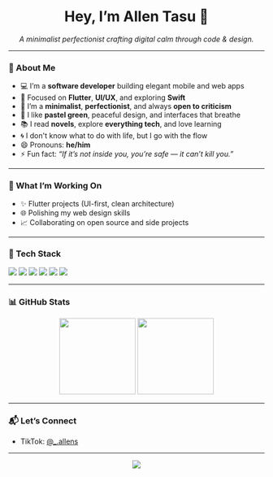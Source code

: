<h1 align="center">Hey, I’m Allen Tasu 👋</h1>

<p align="center">
  <em>A minimalist perfectionist crafting digital calm through code & design.</em>
</p>

---

### 🌱 About Me

- 💻 I’m a **software developer** building elegant mobile and web apps
- 📱 Focused on **Flutter**, **UI/UX**, and exploring **Swift**
- 🎯 I’m a **minimalist**, **perfectionist**, and always **open to criticism**
- 🌿 I like **pastel green**, peaceful design, and interfaces that breathe
- 📚 I read **novels**, explore **everything tech**, and love learning
- 🌀 I don't know what to do with life, but I go with the flow
- 😄 Pronouns: **he/him**
- ⚡ Fun fact: _“If it’s not inside you, you’re safe — it can’t kill you.”_

---

### 🚀 What I’m Working On

- ✨ Flutter projects (UI-first, clean architecture)
- 🌐 Polishing my web design skills
- 📈 Collaborating on open source and side projects

---

### 🧩 Tech Stack

<p align="left">
  <img src="https://img.shields.io/badge/-Flutter-000?style=for-the-badge&logo=flutter&logoColor=white&labelColor=02569B" />
  <img src="https://img.shields.io/badge/-Dart-000?style=for-the-badge&logo=dart&logoColor=white&labelColor=0175C2" />
  <img src="https://img.shields.io/badge/-Figma-000?style=for-the-badge&logo=figma&logoColor=white&labelColor=F24E1E" />
  <img src="https://img.shields.io/badge/-Swift-000?style=for-the-badge&logo=swift&logoColor=white&labelColor=FA7343" />
  <img src="https://img.shields.io/badge/-Firebase-000?style=for-the-badge&logo=firebase&logoColor=black&labelColor=FFCA28" />
  <img src="https://img.shields.io/badge/-Supabase-000?style=for-the-badge&logo=supabase&logoColor=white&labelColor=3ECF8E" />
</p>


---

### 📊 GitHub Stats

<p align="center">
  <img src="https://github-readme-stats.vercel.app/api?username=tasu22&show_icons=true&theme=calm&hide_border=true" height="150"/>
  <img src="https://github-readme-stats.vercel.app/api/top-langs/?username=tasu22&layout=compact&theme=calm&hide_border=true" height="150"/>
</p>

---

### 📬 Let’s Connect

- TikTok: [@_.allens](https://www.tiktok.com/@_.allens)

---

<!-- visitor count badge (optional) -->
<p align="center">
  <img src="https://komarev.com/ghpvc/?username=allentasu&label=Profile+Views&color=7FBC8C&style=flat"/>
</p>
